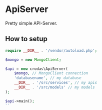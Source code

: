 # ApiServer

Pretty simple API-Server.

## How to setup

```php
require __DIR__ . '/vendor/autoload.php';

$mongo = new MongoClient;

$api = new crodas\ApiServer(
    $mongo, // MongoClient connection
    'databasename', // my database
    __DIR__ . '/src/services', // my apis
    __DIR__ . '/src/models' // my models
);

$api->main();
``
